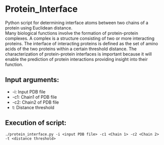 # Protein_Interface
Python script for determining interface atoms between two chains of a protein using Euclidean distance.<br/>
Many biological functions involve the formation of protein-protein complexes. A complex is a structure consisting of two or more interacting proteins. The interface of interacting proteins is defined as the set of amino acids of the two proteins within a certain threshold distance. The characterization of protein-protein  interfaces is important because it will enable the prediction of protein interactions providing insight into their function.

## Input arguments:
- -i: Input PDB file
- -c1: Chain1 of PDB file
- -c2: Chain2 of PDB file
- t: Distance threshold

## Execution of script:
`./protein_interface.py -i <input PDB file> -c1 <Chain 1> -c2 <Chain 2> -t <distance threshold>`
